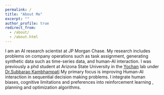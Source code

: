 ```yaml
---
permalink: /
title: "About Me"
excerpt: ""
author_profile: true
redirect_from:
  - /about/
  - /about.html
---
```


<!-- Top navigation bar config: _data/navigation.yml -->

I am an AI research scientist at JP Morgan Chase. My research includes problems on company operations such as task assignment, generating synthetic data such as time-series data, and human-AI interaction. 
I was previously a phd student at Arizona State University in the [Yochan](https://yochan-lab.github.io/home/) lab under [Dr.Subbarao Kambhampati](http://rakaposhi.eas.asu.edu/)
My primary focus is improving Human-AI interaction in sequential decision making problems. I integrate human biases, cognitive limitations and preferences into reinforcement learning , planning and optimization algorithms. 

<!-- I will post articles that describe AI techniques in this light, in the hope that the understanding and perspectives shared might help build intuitions and give a better understanding of some dense approaches in AI . -->
